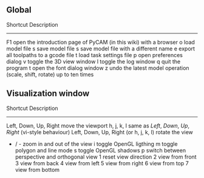 Global
------

  Shortcut          Description
  ----------------- ------------------------------------------------------------------------
  F1                open the introduction page of PyCAM (in this wiki) with a browser
  <CTRL> o          load model file
  <CTRL> s          save model file
  <CTRL><Shift> s   save model file with a different name
  <CTRL><Shift> e   export all toolpaths to a gcode file
  <CTRL> t          load task settings file
  <CTRL> p          open preferences dialog
  <CTRL><Shift> v   toggle the 3D view window
  <CTRL> l          toggle the log window
  <CTRL> q          quit the program
  <CTRL> t          open the font dialog window
  <CTRL> z          undo the latest model operation (scale, shift, rotate) up to ten times

Visualization window
--------------------

  Shortcut                                        Description
  ----------------------------------------------- ------------------------------------------------------------
  Left, Down, Up, Right                           move the viewport
  h, j, k, l                                      same as *Left*, *Down*, *Up*, *Right* (vi-style behaviour)
  <Shift> Left, Down, Up, Right (or h, j, k, l)   rotate the view
  + / -                                           zoom in and out of the view
  i                                               toggle OpenGL ligthing
  m                                               toggle polygon and line mode
  s                                               toggle OpenGL shadows
  p                                               switch between perspective and orthogonal view
  1                                               reset view direction
  2                                               view from front
  3                                               view from back
  4                                               view from left
  5                                               view from right
  6                                               view from top
  7                                               view from bottom
